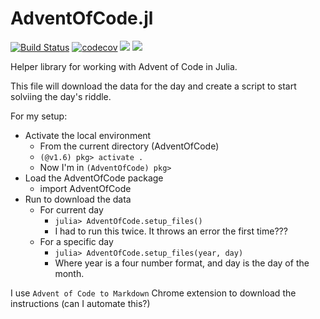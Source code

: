 # AdventOfCode.jl

[![Build Status](https://travis-ci.com/SebRollen/AdventOfCode.jl.svg?branch=master)](https://travis-ci.com/SebRollen/AdventOfCode.jl)
[![codecov](https://codecov.io/gh/SebRollen/AdventOfCode.jl/branch/master/graph/badge.svg)](https://codecov.io/gh/SebRollen/AdventOfCode.jl)
[![](https://img.shields.io/badge/docs-stable-blue.svg)](https://SebRollen.github.io/AdventOfCode.jl/stable)
[![](https://img.shields.io/badge/docs-dev-blue.svg)](https://SebRollen.github.io/AdventOfCode.jl/dev)  

Helper library for working with Advent of Code in Julia.

This file will download the data for the day and create a script to start solviing the day's riddle.

For my setup: 
* Activate the local environment
    * From the current directory (AdventOfCode)
    * `(@v1.6) pkg> activate .`
    * Now I'm in `(AdventOfCode) pkg>`
* Load the AdventOfCode package
    * import AdventOfCode
* Run to download the data
    * For current day
        * `julia> AdventOfCode.setup_files()` 
        * I had to run this twice. It throws an error the first time???
    * For a specific day
        * `julia> AdventOfCode.setup_files(year, day)`
        * Where year is a four number format, and day is the day of the month.

I use `Advent of Code to Markdown` Chrome extension to download the instructions (can I automate this?)